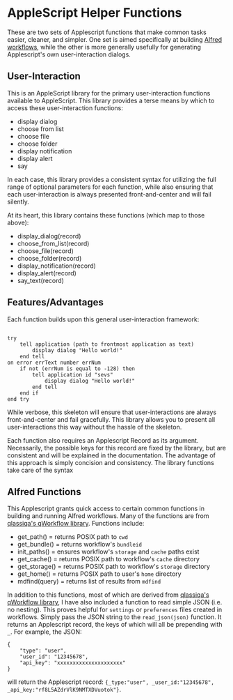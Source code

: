 # AppleScript Helper Functions

These are two sets of Applescript functions that make common tasks easier, cleaner, and simpler. One set is aimed specifically at building [Alfred workflows](http://www.alfredforum.com/forum/3-share-your-workflows/), while the other is more generally usefully for generating Applescript's own user-interaction dialogs.


## User-Interaction

This is an AppleScript library for the primary user-interaction functions available to AppleScript. This library provides a terse means by which to access these user-interaction functions:

* display dialog
* choose from list
* choose file
* choose folder
* display notification
* display alert
* say

In each case, this library provides a consistent syntax for utilizing the full range of optional parameters for each function, while also ensuring that each user-interaction is always presented front-and-center and will fail silently. 

At its heart, this library contains these functions (which map to those above):

* display_dialog(record)
* choose_from_list(record)
* choose_file(record)
* choose_folder(record)
* display_notification(record)
* display_alert(record)
* say_text(record)

## Features/Advantages
Each function builds upon this general user-interaction framework:
<pre><code>
try
	tell application (path to frontmost application as text)
		display dialog "Hello world!"
	end tell
on error errText number errNum
	if not (errNum is equal to -128) then
		tell application id "sevs"
			display dialog "Hello world!"
		end tell
	end if
end try
</code></pre>

While verbose, this skeleton will ensure that user-interactions are always front-and-center and fail gracefully. This library allows you to present all user-interactions this way without the hassle of the skeleton. 

Each function also requires an Applescript Record as its argument. Necessarily, the possible keys for this record are fixed by the library, but are consistent and will be explained in the documentation. The advantage of this approach is simply concision and consistency. The library functions take care of the syntax

## Alfred Functions

This Applescript grants quick access to certain common functions in building and running Alfred workflows. Many of the functions are from [qlassiqa's qWorkflow library](https://github.com/qlassiqa/qWorkflow). Functions include:

* get_path() = returns POSIX path to `cwd`
* get_bundle() = returns workflow's `bundleid`
* init_paths() = ensures workflow's `storage` and `cache` paths exist
* get_cache() = returns POSIX path to workflow's `cache` directory
* get_storage() = returns POSIX path to workflow's `storage` directory
* get_home() = returns POSIX path to user's `home` directory
* mdfind(query) = returns list of results from `mdfind`

In addition to this functions, most of which are derived from [qlassiqa's qWorkflow library](https://github.com/qlassiqa/qWorkflow), I have also included a function to read simple JSON (i.e. no nesting). This proves helpful for `settings` or `preferences` files created in workflows. Simply pass the JSON string to the `read_json(json)` function. It returns an Applescript record, the keys of which will all be prepending with `_`. For example, the JSON:
```
{
    "type": "user",
    "user_id": "12345678",
    "api_key": "xxxxxxxxxxxxxxxxxxxxx"
}
``` 
will return the Applescript record: `{_type:"user", _user_id:"12345678", _api_key:"rf8L5AZdrVlK9NMTXDVuotok"}`.

